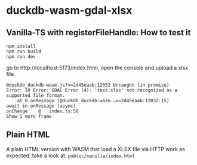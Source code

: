 
# duckdb-wasm-gdal-xlsx

## Vanilla-TS with registerFileHandle: How to test it

```shell
npm install
npm run build
npm run dev
```

go to http://localhost:5173/index.html, open the console and upload a xlsx file.

```
@duckdb_duckdb-wasm.js?v=2d45eaab:12032 Uncaught (in promise) 
Error: IO Error: GDAL Error (4): `test.xlsx' not recognized as a supported file format.
    at O.onMessage (@duckdb_duckdb-wasm.…v=2d45eaab:12032:15)
await in onMessage (async)		
onChange	@	index.ts:58
Show 1 more frame
```

## Plain HTML

A plain HTML version with WASM that load a XLSX file via HTTP work as expected, take a look at: `public/vanilla/index.html`
